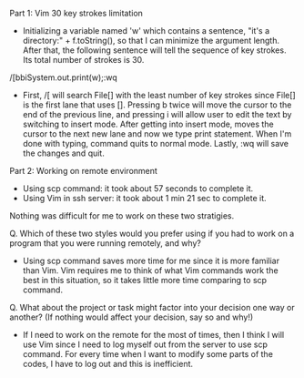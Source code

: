 Part 1: Vim 30 key strokes limitation

- Initializing a variable named 'w' which contains a sentence, "it's a directory:" + f.toString(), so that I can minimize the argument length. After that, the following sentence will tell the sequence of key strokes. Its total number of strokes is 30.

/[bbi<Enter>System.out.print(w);<ESC>:wq

- First, /[ will search File[] with the least number of key strokes since File[] is the first lane that uses []. Pressing b twice will move the cursor to the end of the previous line, and pressing i will allow user to edit the text by switching to insert mode. After getting into insert mode, <Enter> moves the cursor to the next new lane and now we type print statement. When I'm done with typing, <ESC> command quits to normal mode. Lastly, :wq will save the changes and quit.

Part 2: Working on remote environment

- Using scp command: it took about 57 seconds to complete it.
- Using Vim in ssh server: it took about 1 min 21 sec to complete it.

Nothing was difficult for me to work on these two stratigies.

Q. Which of these two styles would you prefer using if you had to work on a program that you were running remotely, and why?

- Using scp command saves more time for me since it is more familiar than Vim. Vim requires me to think of what Vim commands work the best in this situation, so it takes little more time comparing to scp command.

Q. What about the project or task might factor into your decision one way or another? (If nothing would affect your decision, say so and why!)

- If I need to work on the remote for the most of times, then I think I will use Vim since I need to log myself out from the server to use scp command. For every time when I want to modify some parts of the codes, I have to log out and this is inefficient.
